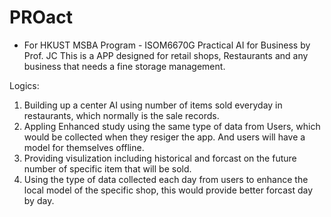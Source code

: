 # PROact
- For HKUST MSBA Program - ISOM6670G Practical AI for Business by Prof. JC
This is a APP designed for retail shops, Restaurants and any business that needs a fine storage management.

 Logics:

1. Building up a center AI using number of items sold everyday in restaurants, which normally is the sale records.
2. Appling Enhanced study using the same type of data from Users, which would be collected when they resiger the app. And users will have a model for themselves offline.
3. Providing visulization including historical and forcast on the future number of specific item that will be sold.
4. Using the type of data collected each day from users to enhance the local model of the specific shop, this would provide better forcast day by day.

